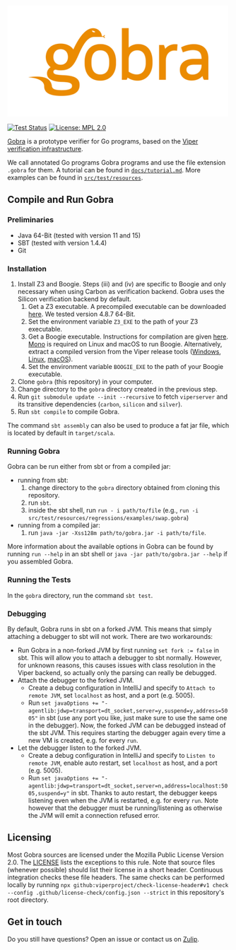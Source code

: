 <img src=".github/docs/gobra.png" height="250">

[![Test Status](https://github.com/viperproject/gobra/workflows/test/badge.svg?branch=master)](https://github.com/viperproject/gobra/actions?query=workflow%3Atest+branch%3Amaster)
[![License: MPL 2.0](https://img.shields.io/badge/License-MPL%202.0-brightgreen.svg)](./LICENSE)

[Gobra](https://www.pm.inf.ethz.ch/research/gobra.html) is a prototype verifier for Go programs, based on the [Viper verification infrastructure](https://www.pm.inf.ethz.ch/research/viper.html).

We call annotated Go programs Gobra programs and use the file extension `.gobra` for them. A tutorial can be found in [`docs/tutorial.md`](https://github.com/viperproject/gobra/blob/master/docs/tutorial.md). More examples can be found in [`src/test/resources`](https://github.com/viperproject/gobra/blob/master/src/test/resources).

## Compile and Run Gobra
### Preliminaries
- Java 64-Bit (tested with version 11 and 15)
- SBT (tested with version 1.4.4)
- Git

### Installation
1. Install Z3 and Boogie.
    Steps (iii) and (iv) are specific to Boogie and only necessary when using Carbon as verification backend. Gobra uses the Silicon verification backend by default.
    1. Get a Z3 executable. A precompiled executable can be downloaded [here](https://github.com/Z3Prover/z3/releases).
      We tested version 4.8.7 64-Bit.
    2. Set the environment variable `Z3_EXE` to the path of your Z3 executable.
    3. Get a Boogie executable. Instructions for compilation are given [here](https://github.com/boogie-org/boogie).
        [Mono](https://www.mono-project.com/download/stable/) is required on Linux and macOS to run Boogie.
        Alternatively, extract a compiled version from the Viper release tools
        ([Windows](http://viper.ethz.ch/downloads/ViperToolsReleaseWin.zip), [Linux](http://viper.ethz.ch/downloads/ViperToolsReleaseLinux.zip), [macOS](http://viper.ethz.ch/downloads/ViperToolsReleaseMac.zip)).
    4. Set the environment variable `BOOGIE_EXE` to the path of your Boogie executable.
2. Clone `gobra` (this repository) in your computer.
3. Change directory to the `gobra` directory created in the previous step.
4. Run `git submodule update --init --recursive` to fetch `viperserver` and its transitive dependencies (`carbon`, `silicon` and `silver`).
5. Run `sbt compile` to compile Gobra.

The command `sbt assembly` can also be used to produce a fat jar file, which is located by default in `target/scala`.

### Running Gobra
Gobra can be run either from sbt or from a compiled jar:
- running from sbt:
    1. change directory to the `gobra` directory obtained from cloning this repository.
    2. run `sbt`.
    3. inside the sbt shell, run `run - i path/to/file` (e.g., `run -i src/test/resources/regressions/examples/swap.gobra`)
- running from a compiled jar:
    1. run `java -jar -Xss128m path/to/gobra.jar -i path/to/file`.

More information about the available options in Gobra can be found by running `run --help` in an sbt shell or `java -jar path/to/gobra.jar --help` if you assembled Gobra.

### Running the Tests
In the `gobra` directory, run the command `sbt test`.

### Debugging
By default, Gobra runs in sbt on a forked JVM. This means that simply attaching a debugger to sbt will not work. There
are two workarounds:

- Run Gobra in a non-forked JVM by first running `set fork := false` in sbt. This will allow you to attach a debugger to
  sbt normally. However, for unknown reasons, this causes issues with class resolution in the Viper backend, so actually
  only the parsing can really be debugged.
- Attach the debugger to the forked JVM.
  - Create a debug configuration in IntelliJ and specify to `Attach to remote JVM`, set `localhost` as host, and 
     a port (e.g. 5005).
  - Run `set javaOptions += "-agentlib:jdwp=transport=dt_socket,server=y,suspend=y,address=5005"`
     in sbt (use any port you like, just make sure to use the same one in the debugger). Now, the forked JVM can be
    debugged instead of the sbt JVM. This requires starting the debugger again every time a new VM is created,
    e.g. for every `run`.
- Let the debugger listen to the forked JVM.
  - Create a debug configuration in IntelliJ and specify to `Listen to remote JVM`, enable auto restart, set
    `localhost` as host, and a port (e.g. 5005).
  - Run `set javaOptions += "-agentlib:jdwp=transport=dt_socket,server=n,address=localhost:5005,suspend=y"` in sbt.
    Thanks to auto restart, the debugger keeps listening even when the JVM is restarted, e.g. for every `run`.
    Note however that the debugger must be running/listening as otherwise the JVM will emit a connection 
    refused error.

## Licensing
Most Gobra sources are licensed under the Mozilla Public License Version 2.0.
The [LICENSE](./LICENSE) lists the exceptions to this rule.
Note that source files (whenever possible) should list their license in a short header.
Continuous integration checks these file headers.
The same checks can be performed locally by running `npx github:viperproject/check-license-header#v1 check --config .github/license-check/config.json --strict` in this repository's root directory.

## Get in touch
Do you still have questions? Open an issue or contact us on [Zulip](https://gobra.zulipchat.com).
